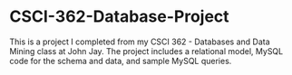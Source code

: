 # CSCI-362-Database-Project
This is a project I completed from my CSCI 362 - Databases and Data Mining class at John Jay. The project includes a relational model, MySQL code for the schema and data, and sample MySQL queries.
